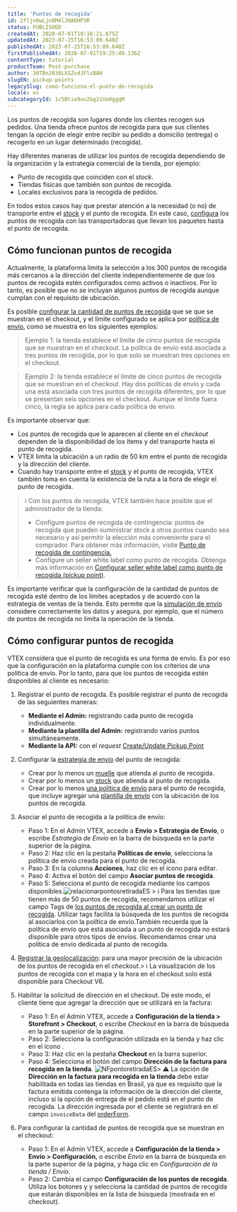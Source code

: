 ```yaml
---
title: 'Puntos de recogida'
id: 2fljn6wLjn8M4lJHA6HP3R
status: PUBLISHED
createdAt: 2020-07-01T19:16:21.675Z
updatedAt: 2023-07-25T16:53:09.640Z
publishedAt: 2023-07-25T16:53:09.640Z
firstPublishedAt: 2020-07-01T19:25:40.136Z
contentType: tutorial
productTeam: Post-purchase
author: 30TBnJ838LXSZvdJFlcB8H
slugEN: pickup-points
legacySlug: como-funciona-el-punto-de-recogida
locale: es
subcategoryId: 1c5Btie9ou2Gg2iUo0ggqM
---
```


Los puntos de recogida son lugares donde los clientes recogen sus pedidos. Una tienda ofrece puntos de recogida para que sus clientes tengan la opción de elegir entre recibir su pedido a domicilio (entrega) o recogerlo en un lugar determinado (recogida).

Hay diferentes maneras de utilizar los puntos de recogida dependiendo de la organización y la estrategia comercial de la tienda, por ejemplo:

* Punto de recogida que coinciden con el _stock_.
* Tiendas físicas que también son puntos de recogida.
* Locales exclusivos para la recogida de pedidos.

En todos estos casos hay que prestar atención a la necesidad (o no) de transporte entre el [stock](https://help.vtex.com/en/tutorial/warehouse--6oIxvsVDTtGpO7y6zwhGpb) y el punto de recogida. En este caso, [configura](#como-configurar) los puntos de recogida con las transportadoras que llevan los paquetes hasta el punto de recogida. 

## Cómo funcionan puntos de recogida

Actualmente, la plataforma limita la selección a los 300 puntos de recogida más cercanos a la dirección del cliente independientemente de que los puntos de recogida estén configurados como activos o inactivos. Por lo tanto, es posible que no se incluyan algunos puntos de recogida aunque cumplan con el requisito de ubicación.

Es posible [configurar la cantidad de puntos de recogida](#como-configurar-puntos-de-recogida) que se que se muestran en el checkout, y el límite configurado se aplica por [política de envío](https://help.vtex.com/es/tutorial/politica-de-envio--tutorials_140), como se muestra en los siguientes ejemplos:

> Ejemplo 1: la tienda establece el límite de cinco puntos de recogida que se muestran en el checkout. La política de envío está asociada a tres puntos de recogida, por lo que solo se muestran tres opciones en el checkout.

> Ejemplo 2: la tienda establece el límite de cinco puntos de recogida que se muestran en el checkout. Hay dos políticas de envío y cada una está asociada con tres puntos de recogida diferentes, por lo que se presentan seis opciones en el checkout. Aunque el límite fuera cinco, la regla se aplica para cada política de envío.

Es importante observar que:

* Los puntos de recogida que le aparecen al cliente en el _checkout_ dependen de la disponibilidad de los ítems y del transporte hasta el punto de recogida.
* VTEX limita la ubicación a un radio de 50 km entre el punto de recogida y la dirección del cliente.
* Cuando hay transporte entre el [stock](https://help.vtex.com/en/tutorial/warehouse--6oIxvsVDTtGpO7y6zwhGpb) y el punto de recogida, VTEX también toma en cuenta la existencia de la ruta a la hora de elegir el punto de recogida.

> ℹ️ Con los puntos de recogida, VTEX también hace posible que el administrador de la tienda: <body> <ul> <li>Configure puntos de recogida de contingencia: puntos de recogida que pueden suministrar stock a otros puntos cuando sea necesario y así permitir la elección más conveniente para el comprador. Para obtener más información, visite [Punto de recogida de contingencia.](https://help.vtex.com/en/tutorial/creating-a-contingency-pickup-point-to-guarantee-it-as-an-option-at-checkout--3mowqWEfjyM2g6WoWgE0Ao)</li> <li>Configure un seller white label como punto de recogida. Obtenga más información en [Configurar seller white label como punto de recogida (pickup point)](https://help.vtex.com/en/tutorial/setting-up-seller-white-label-as-a-pickup-point--6fSUE2O0taaoKieAaiuc4e).</li> </ul></body>

Es importante verificar que la configuración de la cantidad de puntos de recogida esté dentro de los límites aceptados y de acuerdo con la estrategia de ventas de la tienda. Esto permite que la [simulación de envío](https://help.vtex.com/es/tutorial/simulador-de-envio--tutorials_144) considere correctamente los datos y asegura, por ejemplo, que el número de puntos de recogida no limita la operación de la tienda.

## Cómo configurar puntos de recogida

VTEX considera que el punto de recogida es una forma de envío. Es por eso que la configuración en la plataforma cumple con los criterios de una política de envío. Por lo tanto, para que los puntos de recogida estén disponibles al cliente es necesario:

1. Registrar el punto de recogida. Es posible registrar el punto de recogida de las seguientes maneras:
    - **Mediante el Admin:** registrando cada punto de recogida individualmente.
    - **Mediante la plantilla del Admin:** registrando varios puntos simultáneamente.
    - **Mediante la API:** con el _request_ [Create/Update Pickup Point](https://developers.vtex.com/vtex-rest-api/reference/pickup-points-1#createupdate) 
2. Configurar la [estrategia de envío](https://help.vtex.com/es/tutorial/estrategia-de-envio--58vLBDbjYVQzJ6rRc5QNz3) del punto de recogida:
    - Crear por lo menos un [muelle](https://help.vtex.com/es/tutorial/gestionar-el-muelle--7K3FultD8I2cuuA6iyGEiW) que atienda al punto de recogida.
    - Crear por lo menos un [stock](https://help.vtex.com/es/tutorial/gestionar-almacenes--tutorials_137) que atienda al punto de recogida.
    - Crear por lo menos [una política de envío](https://help.vtex.com/es/tutorial/politica-de-envio--tutorials_140) para el punto de recogida, que incluye agregar una [plantilla de envío](https://help.vtex.com/es/tutorial/plantilla-de-flete--tutorials_127) con la ubicación de los puntos de recogida.

3. Asociar el punto de recogida a la política de envío:
    - Paso 1: En el Admin VTEX, accede a **Envío > Estrategia de Envío**, o escribe *Estrategia de Envío* en la barra de búsqueda en la parte superior de la página.  
    - Paso 2: Haz clic en la pestaña **Políticas de envío**, selecciona la política de envío creada para el punto de recogida.
    - Paso 3: En la columna **Acciones**, haz clic en el ícono <i class="fas fa-pen"></i> para editar.
    - Paso 4: Activa el botón <i class="fas fa-toggle-on"></i> del campo **Asociar puntos de recogida**.
    - Paso 5: Selecciona el punto de recogida mediante los campos disponibles.![relacionarpontosretiradaES](https://raw.githubusercontent.com/vtexdocs/help-center-content/refs/heads/main/docs/es/tutorials/env%C3%ADo/puntos-de-recogida/puntos-de-recogida_1.png) > ℹ️ Para las tiendas que tienen más de 50 puntos de recogida, recomendamos utilizar el campo Tags de [los puntos de recogida al crear un punto de recogida](https://help.vtex.com/es/tutorial/politica-de-envio--tutorials_140#registrar-politica-de-envio). Utilizar tags facilita la búsqueda de los puntos de recogida al asociarlos con la política de envío.También recuerda que la política de envío que está asociada a un punto de recogida no estará disponible para otros tipos de envíos. Recomendamos crear una política de envío dedicada al punto de recogida.

4. [Registrar la geolocalización](https://help.vtex.com/es/tutorial/gestionar-geolocalizacion--tutorials_138): para una mayor precisión de la ubicación de los puntos de recogida en el _checkout_.> ℹ️ La visualización de los puntos de recogida con el mapa y la hora en el checkout solo está disponible para Checkout V6.

5. Habilitar la solicitud de dirección en el checkout. De este modo, el cliente tiene que agregar la dirección que se utilizará en la factura:
    - Paso 1: En el Admin VTEX, accede a **Configuración de la tienda > Storefront > Checkout**, o escribe *Checkout* en la barra de búsqueda en la parte superior de la página.  
    - Paso 2: Selecciona la configuración utilizada en la tienda y haz clic en el ícono <i class="fas fa-cog"></i>.
    - Paso 3: Haz clic en la pestaña **Checkout** en la barra superior.
    - Paso 4: Selecciona el botón <i class="fas fa-toggle-on"></i> del campo **Dirección de la factura para recogida en la tienda**. ![NFpontoretiradaES](https://raw.githubusercontent.com/vtexdocs/help-center-content/refs/heads/main/docs/es/tutorials/env%C3%ADo/puntos-de-recogida/puntos-de-recogida_2.png)> ⚠️ La opción de **Dirección en la factura para recogida en la tienda** debe estar habilitada en todas las tiendas en Brasil, ya que es requisito que la factura emitida contenga la información de la dirección del cliente, incluso si la opción de entrega de el pedido está en el punto de recogida. La dirección ingresada por el cliente se registrará en el campo `invoiceData` del [orderForm](https://developers.vtex.com/vtex-rest-api/reference/orderform-fields#invoicedata).

6. Para configurar la cantidad de puntos de recogida que se muestran en el checkout:
    - Paso 1: En el Admin VTEX, accede a **Configuración de la tienda > Envío > Configuración**, o escribe *Envío* en la barra de búsqueda en la parte superior de la página, y haga clic en *Configuración de la tienda / Envío*.    
    - Paso 2: Cambia el campo **Configuración de los puntos de recogida**. Utiliza los botones <i class="far fa-caret-square-up"></i> y <i class="far fa-caret-square-down"></i> y selecciona la cantidad de puntos de recogida que estarán disponibles en la lista de búsqueda (mostrada en el checkout).
